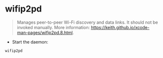# wifip2pd

> Manages peer-to-peer Wi-Fi discovery and data links.
> It should not be invoked manually.
> More information: <https://keith.github.io/xcode-man-pages/wifip2pd.8.html>.

- Start the daemon:

`wifip2pd`
